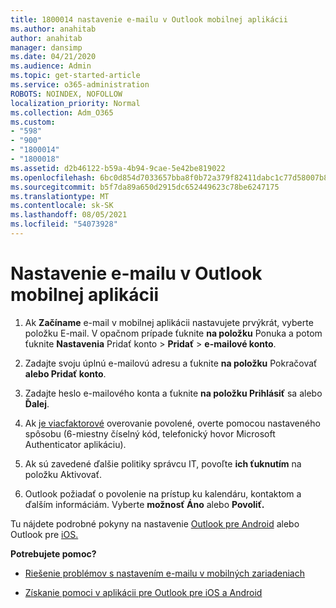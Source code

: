 ```yaml
---
title: 1800014 nastavenie e-mailu v Outlook mobilnej aplikácii
ms.author: anahitab
author: anahitab
manager: dansimp
ms.date: 04/21/2020
ms.audience: Admin
ms.topic: get-started-article
ms.service: o365-administration
ROBOTS: NOINDEX, NOFOLLOW
localization_priority: Normal
ms.collection: Adm_O365
ms.custom:
- "598"
- "900"
- "1800014"
- "1800018"
ms.assetid: d2b46122-b59a-4b94-9cae-5e42be819022
ms.openlocfilehash: 6bc0d854d7033657bba8f0b72a379f82411dabc1c77d58007b8b93f8179daf5a
ms.sourcegitcommit: b5f7da89a650d2915dc652449623c78be6247175
ms.translationtype: MT
ms.contentlocale: sk-SK
ms.lasthandoff: 08/05/2021
ms.locfileid: "54073928"
---
```

# <a name="set-up-email-in-the-outlook-mobile-app"></a>Nastavenie e-mailu v Outlook mobilnej aplikácii

1. Ak **Začíname** e-mail v mobilnej aplikácii nastavujete prvýkrát, vyberte položku E-mail. V opačnom prípade ťuknite **na položku** Ponuka a potom ťuknite **Nastavenia** Pridať konto \> **Pridať** \> **e-mailové konto**.

2. Zadajte svoju úplnú e-mailovú adresu a ťuknite **na položku** Pokračovať **alebo Pridať konto**.

3. Zadajte heslo e-mailového konta a ťuknite **na položku Prihlásiť** sa alebo **Ďalej**.

4. Ak [je viacfaktorové](https://docs.microsoft.com/microsoft-365/admin/security-and-compliance/set-up-multi-factor-authentication) overovanie povolené, overte pomocou nastaveného spôsobu (6-miestny číselný kód, telefonický hovor Microsoft Authenticator aplikáciu).

5. Ak sú zavedené ďalšie politiky správcu IT, povoľte **ich ťuknutím** na položku Aktivovať.

6. Outlook požiadať o povolenie na prístup ku kalendáru, kontaktom a ďalším informáciám. Vyberte **možnosť Áno** alebo **Povoliť.**

Tu nájdete podrobné pokyny na nastavenie [Outlook pre Android](https://support.office.com/article/886db551-8dfa-4fd5-b835-f8e532091872.aspx) alebo Outlook pre [iOS.](https://support.office.com/article/b2de2161-cc1d-49ef-9ef9-81acd1c8e234.aspx)
  
 **Potrebujete pomoc?**
  
- [Riešenie problémov s nastavením e-mailu v mobilných zariadeniach](https://support.office.com/article/a264ef01-9c88-48fb-9285-7017e4f31f02.aspx)

- [Získanie pomoci v aplikácii pre Outlook pre iOS a Android](https://support.office.com/article/218a22d1-9fa5-4889-b689-de1c63493243.aspx#ID0EAABAAA=Contact_Support)
